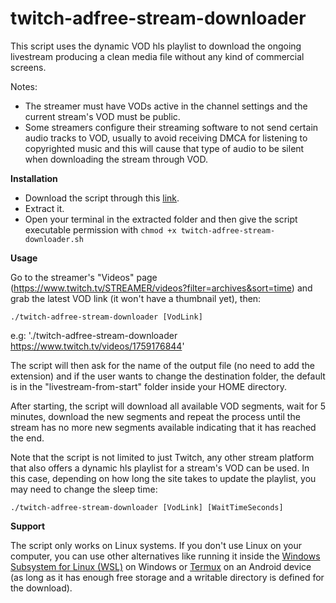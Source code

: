 # twitch-adfree-stream-downloader
This script uses the dynamic VOD hls playlist to download the ongoing livestream producing a clean media file without any kind of commercial screens.

Notes:
- The streamer must have VODs active in the channel settings and the current stream's VOD must be public.
- Some streamers configure their streaming software to not send certain audio tracks to VOD, usually to avoid receiving DMCA for listening to copyrighted music and this will cause that type of audio to be silent when downloading the stream through VOD.

<b>Installation</b>
- Download the script through this [link](https://github.com/KaMyKaSii/twitch-adfree-stream-downloader/archive/refs/heads/main.zip).
- Extract it.
- Open your terminal in the extracted folder and then give the script executable permission with ```chmod +x twitch-adfree-stream-downloader.sh```

<b>Usage</b>

Go to the streamer's "Videos" page (https://www.twitch.tv/STREAMER/videos?filter=archives&sort=time) and grab the latest VOD link (it won't have a thumbnail yet), then:

```
./twitch-adfree-stream-downloader [VodLink]
```


e.g:
'./twitch-adfree-stream-downloader https://www.twitch.tv/videos/1759176844'

The script will then ask for the name of the output file (no need to add the extension) and if the user wants to change the destination folder, the default is in the "livestream-from-start" folder inside your HOME directory.

After starting, the script will download all available VOD segments, wait for 5 minutes, download the new segments and repeat the process until the stream has no more new segments available indicating that it has reached the end.

Note that the script is not limited to just Twitch, any other stream platform that also offers a dynamic hls playlist for a stream's VOD can be used. In this case, depending on how long the site takes to update the playlist, you may need to change the sleep time:

```
./twitch-adfree-stream-downloader [VodLink] [WaitTimeSeconds]
```

<b>Support</b>

The script only works on Linux systems. If you don't use Linux on your computer, you can use other alternatives like running it inside the [Windows Subsystem for Linux (WSL)](https://learn.microsoft.com/windows/wsl/install) on Windows or [Termux](https://github.com/termux/termux-app) on an Android device (as long as it has enough free storage and a writable directory is defined for the download).
